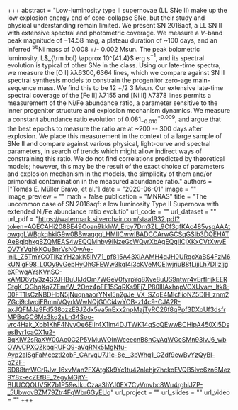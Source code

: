 +++
abstract = "Low-luminosity type II supernovae (LL SNe II) make up the low explosion energy end of core-collapse SNe, but their study and physical understanding remain limited. We present SN 2016aqf, a LL SN II with extensive spectral and photometric coverage. We measure a $V$-band peak magnitude of $-14.58$ mag, a plateau duration of ~100 days, and an inferred $^{56}$Ni mass of $0.008$ +/- $0.002$ Msun. The peak bolometric luminosity, L$_{\rm bol} \approx 10^{41.4}$ erg s$^{-1}$, and its spectral evolution is typical of other SNe in the class. Using our late-time spectra, we measure the [O I] λλ$6300, 6364$ lines, which we compare against SN II spectral synthesis models to constrain the progenitor zero-age main-sequence mass. We find this to be 12 +/2 3 Msun. Our extensive late-time spectral coverage of the [Fe II] λ$7155$ and [Ni II] λ$7378$ lines permits a measurement of the Ni/Fe abundance ratio, a parameter sensitive to the inner progenitor structure and explosion mechanism dynamics. We measure a constant abundance ratio evolution of $0.081^{+0.009}_{-0.010}$, and argue that the best epochs to measure the ratio are at ~200 -- 300 days after explosion. We place this measurement in the context of a large sample of SNe II and compare against various physical, light-curve and spectral parameters, in search of trends which might allow indirect ways of constraining this ratio. We do not find correlations predicted by theoretical models; however, this may be the result of the exact choice of parameters and explosion mechanism in the models, the simplicity of them and/or primordial contamination in the measured abundance ratio."
authors = ["Tomás E. Müller Bravo, et al."]
date = "2020-06-01"
image = ""
image_preview = ""
math = false
publication = "MNRAS"
title = "The uncommon case of SN 2016aqf: a low luminosity Type II Supernova with extended Ni/Fe abundance ratio evolutio"
url_code = ""
url_dataset = ""
url_pdf = "https://watermark.silverchair.com/staa1932.pdf?token=AQECAHi208BE49Ooan9kkhW_Ercy7Dm3ZL_9Cf3qfKAc485ysgAAAtowggLWBgkqhkiG9w0BBwagggLHMIICwwIBADCCArwGCSqGSIb3DQEHATAeBglghkgBZQMEAS4wEQQMhby9iNzeGcWQyrXbAgEQgIICjXKxCVtXwvEOV7YVqhkKOu8nrVsNOwAe-iniL_Z5TmYCOTlKzYH2akK5lIV71_pf815A43XiAAMH4qJH0URgcXaBS4FzM6kUNlgF98_L0Oy9vGepHyQhGFEWw3kqI4i3cKVeMCEIwjriuB8fLijiLh7DIIzljgeXPwqAYsKVnSC-xAMD6vty3z4S2JHBuUlJdOm7WGeV0fyrpYq8Xve8uUS9ntwr4vErfIrijkEERGtgK_QGhgXq7ZEmfW_2Onz4pFF15SqRKs9Fj7_P80IIIAxhppVCXUvam_ltk8-00FT1lsCzNBDHbN5jNuqnaaorYNxl5n2gJe_VX_SZqE4MlcfiioNZ5DlH_znm2ZGcj9clwojFBmniVQyrkWwNQjG0Ci4wYOB-z14c9-CJA2R-axJQFMJa9Fd538ozzE9JZdx5va5nExx2npMajTyRC26f8qPpf3DXoUf3dsfrMPBqGC6Mx3kq2sLn34Soo-vrc4Hak_Xbb1KhF4NyyOe6EIir4X1lm4DJTWK14qScQEwwBCHIpA450Xl5DsesByr1caOX1u2-8qKlW2sRaXW00Ac0G2P5VMuWOInWceecnB8nCyAqWGcSMn93lvJ6_wbOWvCPXQZkpqRUFQ9-aVqRNx5MgNfu-Ayp2aISgFaMceztl2obF_CArvqU7J1c-8e__3pWhq1_GZdf9ewBvYzQyBl-p22F-6D88tmWCrRJw_l6xvMan2FXAtgKk9Yc1tu42nlehjrZhckoEVQB5Ivc6zn6Mez9Y8x-ecZEfBE_2egyMGjtY-BUUCQOUV5K7b1P59eJkuCzaa3hYJ0EX7CyVmvbc8Wu4rghlJZP-_5UbwovBZM79Ztr4FqWbr6GyEUq"
url_project = ""
url_slides = ""
url_video = ""
+++

